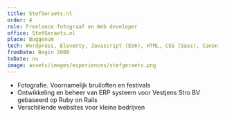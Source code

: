 ```yaml
---
title: StefGeraets.nl
order: 4
role: Freelance fotograaf en Web developer
office: StefGeraets.nl
place: Buggenum
tech: Wordpress, Eleventy, Javascript (ES6), HTML, CSS (Sass), Canon
fromDate: Begin 2008
toDate: nu
image: assets/images/experiences/stefgeraets.png
---
```


- Fotografie. Voornamelijk bruiloften en festivals
- Ontwikkeling en beheer van ERP systeem voor Vestjens Stro BV gebaseerd op Ruby on Rails
- Verschillende websites voor kleine bedrijven